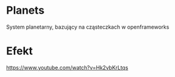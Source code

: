 # Planets
System planetarny, bazujący na cząsteczkach w openframeworks

# Efekt
https://www.youtube.com/watch?v=Hk2vbKrLtqs
